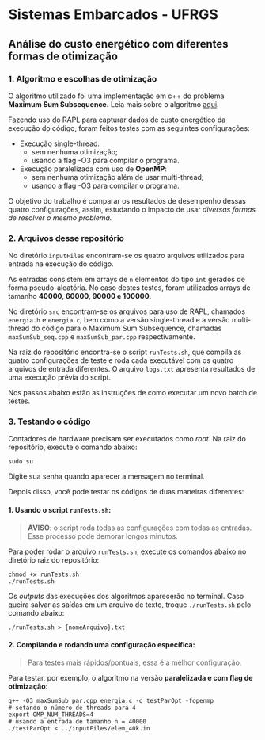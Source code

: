 # Sistemas Embarcados - UFRGS
## Análise do custo energético com diferentes formas de otimização
### 1. Algoritmo e escolhas de otimização

O algoritmo utilizado foi uma implementação em c++ do problema **Maximum Sum Subsequence.** Leia mais sobre o algoritmo [aqui](https://www.geeksforgeeks.org/maximum-sum-subsequence/).

Fazendo uso do RAPL para capturar dados de custo energético da execução do código, foram feitos testes com as seguintes configurações:

* Execução single-thread:
    - sem nenhuma otimização;
    - usando a flag -O3 para compilar o programa.
* Execução paralelizada com uso de **OpenMP**:
    - sem nenhuma otimização além de usar multi-thread;
    - usando a flag -O3 para compilar o programa.

O objetivo do trabalho é comparar os resultados de desempenho dessas quatro configurações, assim, estudando o impacto de usar _diversas formas de resolver o mesmo problema._

### 2. Arquivos desse repositório 

No diretório `inputFiles` encontram-se os quatro arquivos utilizados para entrada na execução do código. 

As entradas consistem em arrays de `n` elementos do tipo `int` gerados de forma pseudo-aleatória. No caso destes testes, foram utilizados arrays de tamanho **40000, 60000, 90000 e 100000**.

No diretório `src` encontram-se os arquivos para uso de RAPL, chamados `energia.h` e `energia.c`, bem como a versão single-thread e a versão multi-thread do código para o Maximum Sum Subsequence, chamadas `maxSumSub_seq.cpp` e `maxSumSub_par.cpp` respectivamente.

Na raiz do repositório encontra-se o script `runTests.sh`, que compila as quatro configurações de teste e roda cada executável com os quatro arquivos de entrada diferentes. O arquivo `logs.txt` apresenta resultados de uma execução prévia do script.

Nos passos abaixo estão as instruções de como executar um novo batch de testes.

### 3. Testando o código
Contadores de hardware precisam ser executados como _root_. Na raiz do repositório, execute o comando abaixo:

```sudo su```

Digite sua senha quando aparecer a mensagem no terminal.

Depois disso, você pode testar os códigos de duas maneiras diferentes:


#### 1. Usando o script `runTests.sh`:

> **AVISO**: o script roda todas as configurações com todas as entradas. Esse processo pode demorar longos minutos.

Para poder rodar o arquivo `runTests.sh`, execute os comandos abaixo no diretório raiz do repositório:

```
chmod +x runTests.sh
./runTests.sh
```
Os _outputs_ das execuções dos algoritmos aparecerão no terminal. Caso queira salvar as saídas em um arquivo de texto, troque `./runTests.sh` pelo comando abaixo:

```./runTests.sh > {nomeArquivo}.txt```

#### 2. Compilando e rodando uma configuração específica:
> Para testes mais rápidos/pontuais, essa é a melhor configuração.

Para testar, por exemplo, o algoritmo na versão **paralelizada e com flag de otimização**:

```
g++ -O3 maxSumSub_par.cpp energia.c -o testParOpt -fopenmp
# setando o número de threads para 4
export OMP_NUM_THREADS=4 
# usando a entrada de tamanho n = 40000
./testParOpt < ../inputFiles/elem_40k.in
```
